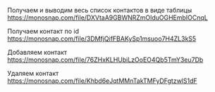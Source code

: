 Получаем и выводим весь список контактов в виде таблицы
https://monosnap.com/file/DXVtaA9GBWNRZmOlduOGHEmbIOCnqL

Получаем контакт по id
https://monosnap.com/file/3DMfjQifFBAKySp1msuoo7H4ZL3kS5

Добавляем контакт
https://monosnap.com/file/76ZHxKLHUbiLzOoEO4Qb5TmY3eu7Db

Удаляем контакт
https://monosnap.com/file/Khbd6eJqtMMnTakTMFyDFgtzwlS1dF
